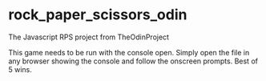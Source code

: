 # rock_paper_scissors_odin
The Javascript RPS project from TheOdinProject

This game needs to be run with the console open. Simply open the file in any browser showing the console and follow
the onscreen prompts. Best of 5 wins.
